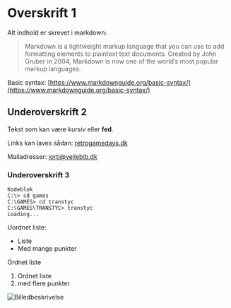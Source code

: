 <!-- BEGIN ARISE ------------------------------
Title:: "Titel"

Author:: "Retro Game Days"
Description:: "Beskrivelse"
Language:: "dk"
Thumbnail:: ""
Published Date:: "2025-05-02"
Modified Date:: "2025-05-02"

---- END ARISE \\ DO NOT MODIFY THIS LINE ---->

# Overskrift 1

Alt indhold er skrevet i markdown:

>Markdown is a lightweight markup language that you can use to add formatting elements to plaintext text documents. Created by John Gruber in 2004, Markdown is now one of the world’s most popular markup languages.

Basic syntax: [https://www.markdownguide.org/basic-syntax/](https://www.markdownguide.org/basic-syntax/)

## Underoverskrift 2

Tekst som kan være *kursiv* eller **fed**.

Links kan laves sådan: [retrogamedays.dk](retrogamedays.dk "Valgfri tooltip")

Mailadresser: <jorti@vejlebib.dk>

### Underoverskrift 3

    Kodeblok
    C:\> cd games
    C:\GAMES> cd transtyc
    C:\GAMES\TRANSTYC> transtyc
    Loading...

Uordnet liste:
 - Liste
 - Med mange punkter

Ordnet liste
1. Ordnet liste
2. med flere punkter

![](/config/logo.png "Billedbeskrivelse")
